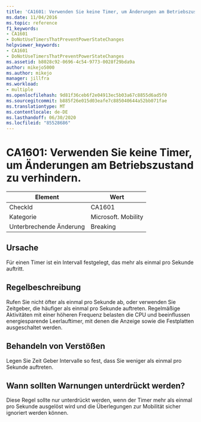 ```yaml
---
title: 'CA1601: Verwenden Sie keine Timer, um Änderungen am Betriebszustand zu verhindern.'
ms.date: 11/04/2016
ms.topic: reference
f1_keywords:
- CA1601
- DoNotUseTimersThatPreventPowerStateChanges
helpviewer_keywords:
- CA1601
- DoNotUseTimersThatPreventPowerStateChanges
ms.assetid: b8028c92-0696-4c54-9773-0028f29bda9a
author: mikejo5000
ms.author: mikejo
manager: jillfra
ms.workload:
- multiple
ms.openlocfilehash: 9d81f36ceb6f2e04913ec5b03a67c8855d6ad5f0
ms.sourcegitcommit: b885f26e015d03eafe7c885040644a52bb071fae
ms.translationtype: MT
ms.contentlocale: de-DE
ms.lasthandoff: 06/30/2020
ms.locfileid: "85528686"
---
```

# <a name="ca1601-do-not-use-timers-that-prevent-power-state-changes"></a>CA1601: Verwenden Sie keine Timer, um Änderungen am Betriebszustand zu verhindern.

|Element|Wert|
|-|-|
|CheckId|CA1601|
|Kategorie|Microsoft. Mobility|
|Unterbrechende Änderung|Breaking|

## <a name="cause"></a>Ursache
Für einen Timer ist ein Intervall festgelegt, das mehr als einmal pro Sekunde auftritt.

## <a name="rule-description"></a>Regelbeschreibung
Rufen Sie nicht öfter als einmal pro Sekunde ab, oder verwenden Sie Zeitgeber, die häufiger als einmal pro Sekunde auftreten. Regelmäßige Aktivitäten mit einer höheren Frequenz belasten die CPU und beeinflussen energiesparende Leerlauftimer, mit denen die Anzeige sowie die Festplatten ausgeschaltet werden.

## <a name="how-to-fix-violations"></a>Behandeln von Verstößen
Legen Sie Zeit Geber Intervalle so fest, dass Sie weniger als einmal pro Sekunde auftreten.

## <a name="when-to-suppress-warnings"></a>Wann sollten Warnungen unterdrückt werden?
Diese Regel sollte nur unterdrückt werden, wenn der Timer mehr als einmal pro Sekunde ausgelöst wird und die Überlegungen zur Mobilität sicher ignoriert werden können.

